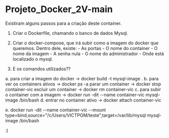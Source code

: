 # Projeto_Docker_2V-main


Existiram alguns passos para a criação deste container.

1. Criar o Dockerfile, chamando o banco de dados Mysql.
2. Criar o docker-compose, que irá subir como a imagem do docker que queremos.
    Dentro dele, existe:
        - As portas
        - O nome do container
        - O nome da imagem
        - A senha nula
        - O nome do administrador
        - Onde está localizado o mysql.

3. E os comandos utilizados??

a. para criar a imagem do docker -> docker build -t mysql-image .
b. para ver os containers ativos -> docker ps -a
            parar um container -> docker stop container-vic
            excluir um container -> docker rm container-vic
c. para subir o container com a imagem -> docker run -dit --name container-vic mysql-image /bin/bash
d. entrar no container ativo -> docker attach container-vic

e. docker run -dit --name container-vic --mount type=bind,source="/c/Users/VICTPGM/teste",target=/var/lib/mysql mysql-image /bin/bash

:) 
    

